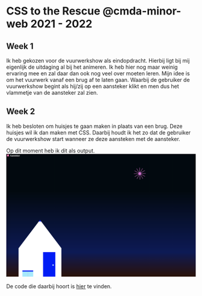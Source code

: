 # CSS to the Rescue @cmda-minor-web 2021 - 2022

## Week 1

Ik heb gekozen voor de vuurwerkshow als eindopdracht. Hierbij ligt bij mij eigenlijk de uitdaging al bij het animeren. Ik heb hier nog maar weinig ervaring mee en zal daar dan ook nog veel over moeten leren.
Mijn idee is om het vuurwerk vanaf een brug af te laten gaan. Waarbij de gebruiker de vuurwerkshow begint als hij/zij op een aansteker klikt en men dus het vlammetje van de aansteker zal zien.

## Week 2
 
Ik heb besloten om huisjes te gaan maken in plaats van een brug. Deze huisjes wil ik dan maken met CSS. Daarbij houdt ik het zo dat de gebruiker de vuurwerkshow start wanneer ze deze aansteken met de aansteker. 

Op dit moment heb ik dit als output.
![Output week 2](https://github.com/lottekoblens/css-to-the-rescue-2122/blob/main/eindopdracht/images/output-week2.png)

De code die daarbij hoort is [hier](https://github.com/lottekoblens/css-to-the-rescue-2122/tree/2fc1aa6d4ac919b43ecad4be3a9c2be0167ac8ad/eindopdracht) te vinden.
